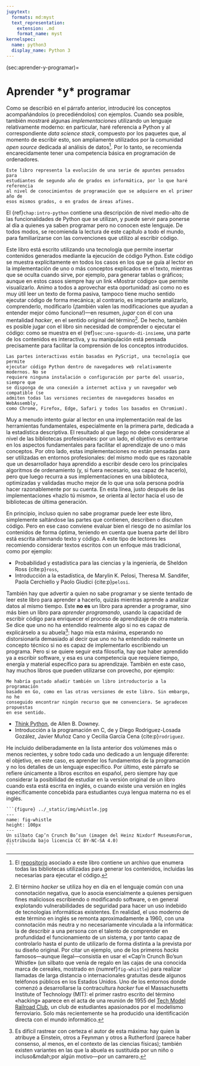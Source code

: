 ```yaml
---
jupytext:
  formats: md:myst
  text_representation:
    extension: .md
    format_name: myst
kernelspec:
  name: python3
  display_name: Python 3
---
```


(sec:aprender-y-programar)=
# Aprender <span class="ast">\*</span>y<span class="ast">\*</span> programar

Como se describió en el párrafo anterior, introduciré los conceptos
acompañándolos (o precediéndolos) con ejemplos. Cuando sea posible, también
mostraré algunas _implementaciones_ utilizando un lenguaje relativamente
moderno: en particular, haré referencia a Python y al correspondiente _data
science stack_, compuesto por los paquetes que, al momento de escribir esto,
son ampliamente utilizados por la comunidad _open source_ dedicada al análisis
de datos[^librerías]. Por lo tanto, se recomienda encarecidamente tener una
competencia básica en programación de ordenadores.
```{margin}
Este libro representa la evolución de una serie de apuntes pensados para
estudiantes de segundo año de grados en informática, por lo que haré referencia
al nivel de conocimientos de programación que se adquiere en el primer año de
esos mismos grados, o en grados de áreas afines.
```

El {ref}`chap:intro-python` contiene una descripción de nivel medio-alto de las
funcionalidades de Python que se utilizan, y puede servir para ponerse al día a
quienes ya saben programar pero no conocen este lenguaje. De todos modos, se
recomienda la lectura de este capítulo a todo el mundo, para familiarizarse con
las convenciones que utilizo al escribir código.

Este libro está escrito utilizando una tecnología que permite insertar
contenidos generados mediante la ejecución de código Python. Este código se
muestra explícitamente en todos los casos en los que se guía al lector en la
implementación de uno o más conceptos explicados en el texto, mientras que se
oculta cuando sirve, por ejemplo, para generar tablas o gráficos; aunque en
estos casos siempre hay un link «Mostrar código» que permite visualizarlo.
Animo a todos a aprovechar esta oportunidad: así como no es muy útil leer un
texto de forma pasiva, tampoco tiene mucho sentido ejecutar código de forma
mecánica; al contrario, es importante analizarlo, comprenderlo, modificarlo
(¡también valen las modificaciones que ayudan a entender mejor cómo
funciona!)&mdash;en resumen, _jugar_ con él con una mentalidad _hacker_, en el
sentido original del término[^hacker]. De hecho, también es posible jugar con
el libro sin necesidad de comprender o ejecutar el código: como se muestra en
el {ref}`sec:uno-sguardo-di-insieme`, una parte de los contenidos es
interactiva, y su manipulación está pensada precisamente para facilitar la
comprensión de los conceptos introducidos.
```{margin}
Las partes interactivas están basadas en PyScript, una tecnología que permite
ejecutar código Python dentro de navegadores web relativamente modernos. No se
requiere ninguna instalación o configuración por parte del usuario, siempre que
se disponga de una conexión a internet activa y un navegador web compatible (se
admiten todas las versiones recientes de navegadores basados en WebAssembly,
como Chrome, Firefox, Edge, Safari y todos los basados en Chromium).
```

Muy a menudo intento guiar al lector en una implementación real de las
herramientas fundamentales, especialmente en la primera parte, dedicada a la
estadística descriptiva. El resultado al que llego no debe considerarse al 
nivel de las bibliotecas profesionales: por un lado, el objetivo es centrarse
en los aspectos fundamentales para facilitar el aprendizaje de uno o más
conceptos. Por otro lado, estas implementaciones no están pensadas para ser
utilizadas en entornos profesionales: del mismo modo que es razonable que un
desarrollador haya aprendido a escribir desde cero los principales algoritmos
de ordenamiento (y, si fuera necesario, sea capaz de hacerlo), pero que luego
recurra a sus implementaciones en una biblioteca, optimizadas y validadas mucho
mejor de lo que una sola persona podría hacer razonablemente por su cuenta. En
esta línea, justo después de las implementaciones «hazlo tú mismo», se orienta
al lector hacia el uso de bibliotecas de última generación.

En principio, incluso quien no sabe programar puede leer este libro,
simplemente saltándose las partes que contienen, describen o discuten código.
Pero en ese caso conviene evaluar bien el riesgo de no asimilar los contenidos
de forma óptima, teniendo en cuenta que buena parte del libro está escrita
alternando texto y código. A este tipo de lectores les recomiendo considerar
textos escritos con un enfoque más tradicional, como por ejemplo:

- Probabilidad y estadística para las ciencias y la ingeniería, de Sheldon Ross
  {cite:p}`ross`,
- Introducción a la estadística, de Marylin K. Pelosi, Theresa M. Sandifer,
  Paola Cerchiello y Paolo Giudici {cite:p}`pelosi`.

También hay que advertir a quien no sabe programar y se siente tentado de leer
este libro para aprender a hacerlo, quizás mientras aprende a analizar datos al
mismo tiempo. Este __no es__ un libro para aprender a programar, sino más bien
un libro para _aprender programando_, usando la capacidad de escribir código
para enriquecer el proceso de aprendizaje de otra materia. Se dice que uno no
ha entendido realmente algo si no es capaz de explicárselo a su
abuela[^cite-granny]: hago mía esta máxima, esperando no distorsionarla
demasiado al decir que uno no ha entendido realmente un concepto técnico si no
es capaz de implementarlo escribiendo un programa. Pero si se quiere seguir esta filosofía, hay que haber aprendido ya a escribir software, y esa es una competencia que
requiere tiempo, energía y material específico para su aprendizaje. También en
este caso, hay muchos libros que pueden utilizarse con provecho, por ejemplo:

```{margin}
Me habría gustado añadir también un libro introductorio a la programación
basado en Go, como en las otras versiones de este libro. Sin embargo, no he
conseguido encontrar ningún recurso que me convenciera. Se agradecen propuestas
en ese sentido.
```
- [Think Python](https://github.com/espinoza/ThinkPython2-spanish), de Allen B.
  Downey.
- Introducción a la programación en C, de y Diego Rodriguez-Losada Gozález,
  Javier Muñoz Cano y Cecilia García Cena {cite:p}`rodriguez`.

He incluido deliberadamente en la lista anterior dos volúmenes más o menos
recientes, y sobre todo cada uno dedicado a un lenguaje diferente: el objetivo,
en este caso, es aprender los fundamentos de la programación y no los detalles
de un lenguaje específico. Por último, este párrafo se refiere únicamente a
libros escritos en español, pero siempre hay que considerar la posibilidad de
estudiar en la versión original de un libro cuando esta está escrita en inglés,
o cuando existe una versión en inglés específicamente concebida para
estudiantes cuya lengua materna no es el inglés.

````{margin}
```{figure} ../_static/img/whistle.jpg
---
name: fig-whistle
height: 100px
---
Un silbato Cap’n Crunch Bo’sun (imagen del Heinz Nixdorf MuseumsForum, distribuida bajo licencia CC BY-NC-SA 4.0)
```
````


[^librerías]: El [repositorio](https://github.com/dariomalchiodi/sds) asociado
a este libro contiene un archivo que enumera todas las bibliotecas utilizadas
para generar los contenidos, incluidas las necesarias para ejecutar el código.

[^hacker]: El término _hacker_ se utiliza hoy en día en el lenguaje común con
una connotación negativa, que lo asocia esencialmente a quienes persiguen fines
maliciosos escribiendo o modificando software, o en general explotando
vulnerabilidades de seguridad para hacer un uso indebido de tecnologías
informáticas existentes. En realidad, el uso moderno de este término en inglés
se remonta aproximadamente a 1960, con una connotación más neutra y no
necesariamente vinculada a la informática: la de describir a una persona con el
talento de comprender en profundidad el funcionamiento de un sistema, y por
tanto capaz de controlarlo hasta el punto de utilizarlo de forma distinta a la
prevista por su diseño original. Por citar un ejemplo, uno de los primeros
_hacks_ famosos&mdash;aunque ilegal&mdash;consistía en usar el «Cap’n Crunch
Bo’sun Whistle» (un silbato que venía de regalo en las cajas de una conocida
marca de cereales, mostrado en {numref}`fig-whistle`) para realizar llamadas de
larga distancia o internacionales gratuitas desde algunos teléfonos públicos en
los Estados Unidos. Uno de los entornos donde comenzó a desarrollarse la
contracultura _hacker_ fue el Massachusetts Institute of Technology (MIT): el
primer rastro escrito del término «hacking» aparece en el acta de una reunión
de 1955 del [Tech Model Railroad Club](http://tmrc.mit.edu/), un club de
estudiantes apasionados por el modelismo ferroviario. Solo más recientemente se
ha producido una identificación directa con el mundo informático.

[^cite-granny]: Es difícil rastrear con certeza el autor de esta máxima: hay
quien la atribuye a Einstein, otros a Feynman y otros a Rutherford (parece
haber consenso, al menos, en el contexto de las ciencias físicas); también
existen variantes en las que la abuela es sustituida por un niño o
incluso&mdah;por algún motivo&mdash;por un camarero.

